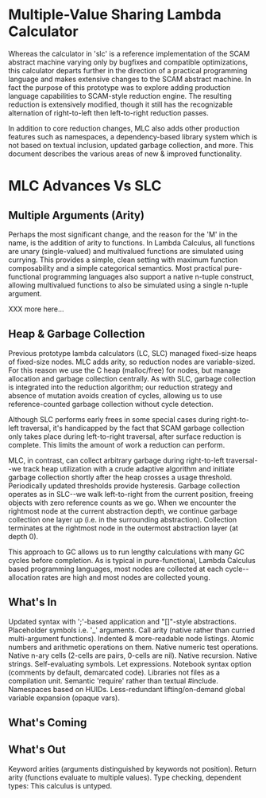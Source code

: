 Multiple-Value Sharing Lambda Calculator
========================================

Whereas the calculator in 'slc' is a reference implementation of the SCAM
abstract machine varying only by bugfixes and compatible optimizations,
this calculator departs further in the direction of a practical programming
language and makes extensive changes to the SCAM abstract machine.  In fact
the purpose of this prototype was to explore adding production language
capabilities to SCAM-style reduction engine.  The resulting reduction is
extensively modified, though it still has the recognizable alternation of
right-to-left then left-to-right reduction passes.

In addition to core reduction changes, MLC also adds other production
features such as namespaces, a dependency-based library system which is
not based on textual inclusion, updated garbage collection, and more.
This document describes the various areas of new & improved functionality.

MLC Advances Vs SLC
===================

Multiple Arguments (Arity)
--------------------------

Perhaps the most significant change, and the reason for the 'M' in
the name, is the addition of arity to functions.  In Lambda Calculus,
all functions are unary (single-valued) and multivalued functions are
simulated using currying.  This provides a simple, clean setting with
maximum function composability and a simple categorical semantics.
Most practical pure-functional programming languages also support a
native n-tuple construct, allowing multivalued functions to also be
simulated using a single n-tuple argument.

XXX more here...

Heap & Garbage Collection
-------------------------

Previous prototype lambda calculators (LC, SLC) managed fixed-size
heaps of fixed-size nodes.  MLC adds arity, so reduction nodes are
variable-sized.  For this reason we use the C heap (malloc/free) for
nodes, but manage allocation and garbage collection centrally.  As with
SLC, garbage collection is integrated into the reduction algorithm; our
reduction strategy and absence of mutation avoids creation of cycles,
allowing us to use reference-counted garbage collection without cycle
detection.

Although SLC performs early frees in some special cases during
right-to-left traversal, it's handicapped by the fact that SCAM
garbage collection only takes place during left-to-right traversal,
after surface reduction is complete.  This limits the amount of work a
reduction can perform.

MLC, in contrast, can collect arbitrary garbage during right-to-left
traversal--we track heap utilization with a crude adaptive algorithm
and initiate garbage collection shortly after the heap crosses a
usage threshold.  Periodically updated thresholds provide hysteresis.
Garbage collection operates as in SLC--we walk left-to-right from the
current position, freeing objects with zero reference counts as we go.
When we encounter the rightmost node at the current abstraction depth,
we continue garbage collection one layer up (i.e. in the surrounding
abstraction).  Collection terminates at the rightmost node in the
outermost abstraction layer (at depth 0).

This approach to GC allows us to run lengthy calculations with many
GC cycles before completion.  As is typical in pure-functional, Lambda
Calculus based programming languages, most nodes are collected at each
cycle--allocation rates are high and most nodes are collected young.

What's In
---------
Updated syntax with ';'-based application and "[]"-style abstractions.
Placeholder symbols i.e. '_' arguments.
Call arity (native rather than curried multi-argument functions).
Indented & more-readable node listings.
Atomic numbers and arithmetic operations on them.
Native numeric test operations.
Native n-ary cells (2-cells are pairs, 0-cells are nil).
Native recursion.
Native strings.
Self-evaluating symbols.
Let expressions.
Notebook syntax option (comments by default, demarcated code).
Libraries not files as a compilation unit.
Semantic 'require' rather than textual #include.
Namespaces based on HUIDs.
Less-redundant lifting/on-demand global variable expansion (opaque vars).

What's Coming
-------------

What's Out
----------
Keyword arities (arguments distinguished by keywords not position).
Return arity (functions evaluate to multiple values).
Type checking, dependent types: This calculus is untyped.
